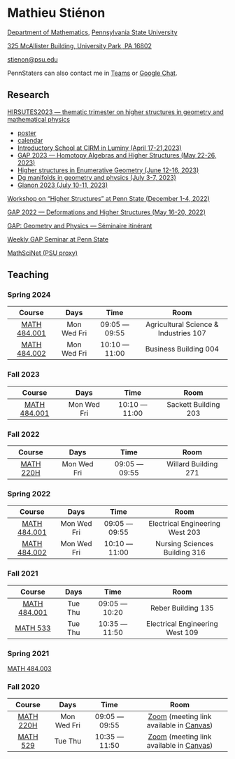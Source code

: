 # Mathieu Stiénon

[Department of Mathematics](https://science.psu.edu/math), [Pennsylvania State University](https://www.psu.edu/)

[325 McAllister Building, University Park, PA 16802](https://goo.gl/maps/vgow7L7nij8Nyfwb7)

[stienon@psu.edu](mailto:stienon@psu.edu) 

PennStaters can also contact me in [Teams](https://office365.psu.edu) or [Google Chat](https://google.psu.edu).

## Research

[HIRSUTES2023 — thematic trimester on higher structures in geometry and mathematical physics](https://indico.math.cnrs.fr/event/7893/)

+ [poster](T2_2023_Poster.pdf)
+ [calendar](https://indico.math.cnrs.fr/event/7893/timetable/)
+ [Introductory School at CIRM in Luminy (April 17-21,2023)](https://conferences.cirm-math.fr/2697.html)
+ [GAP 2023 — Homotopy Algebras and Higher Structures (May 22-26, 2023)](gap2023.html)
+ [Higher structures in Enumerative Geometry (June 12-16, 2023)](june2023.html)
+ [Dg manifolds in geometry and physics (July 3-7, 2023)](https://indico.math.cnrs.fr/event/7885/)
+ [Glanon 2023 (July 10-11, 2023)](glanon2023.html)

[Workshop on “Higher Structures” at Penn State (December 1-4, 2022)](2022_PSU_workshop.html)

[GAP 2022 — Deformations and Higher Structures (May 16-20, 2022)](gap2022abstracts.html)

[GAP: Geometry and Physics — Séminaire itinérant](gap.html)

[Weekly GAP Seminar at Penn State](https://math-cal.cloud.science.psu.edu/events/seminar/408)

[MathSciNet (PSU proxy)](https://mathscinet-ams-org.ezaccess.libraries.psu.edu/mathscinet)

## Teaching

### Spring 2024

| Course | Days | Time | Room |
| :----: | :--: | :--: | :--: |
| [MATH 484.001](484_24S_syllabus.html) | Mon Wed Fri | 09:05 — 09:55 | Agricultural Science & Industries 107 |
| [MATH 484.002](484_24S_syllabus.html) | Mon Wed Fri | 10:10 — 11:00 | Business Building 004 |

### Fall 2023

| Course | Days | Time | Room |
| :----: | :--: | :--: | :--: |
| [MATH 484.001](484_23F_syllabus.html) | Mon Wed Fri | 10:10 — 11:00 | Sackett Building 203 |


### Fall 2022

| Course | Days | Time | Room |
| :----: | :--: | :--: | :--: |
| [MATH 220H](220H_22F_syllabus.html) | Mon Wed Fri | 09:05 — 09:55 | Willard Building 271 |

### Spring 2022

| Course | Days | Time | Room |
| :----: | :--: | :--: | :--: |
| [MATH 484.001](484_22S_syllabus.html) | Mon Wed Fri | 09:05 — 09:55 | Electrical Engineering West 203 |
| [MATH 484.002](484_22S_syllabus.html) | Mon Wed Fri | 10:10 — 11:00 | Nursing Sciences Building 316 |

### Fall 2021

| Course | Days | Time | Room |
| :----: | :--: | :--: | :--: |
| [MATH 484.001](484_21F_syllabus.html) | Tue Thu | 09:05 — 10:20 | Reber Building 135 |
| [MATH 533](533_21F_syllabus.html) | Tue Thu | 10:35 — 11:50 | Electrical Engineering West 109 |

### Spring 2021

[MATH 484.003](484_21S_syllabus.html)

### Fall 2020

| Course | Days | Time | Room |
| :----: | :--: | :--: | :--: |
| [MATH 220H](220H_20F_syllabus.html) | Mon Wed Fri| 09:05 — 09:55 | [Zoom](https://zoom.psu.edu) (meeting link available in [Canvas](https://canvas.psu.edu)) |
| [MATH 529](529_20F_syllabus.html) | Tue Thu | 10:35 — 11:50 | [Zoom](https://zoom.psu.edu) (meeting link available in [Canvas](https://canvas.psu.edu)) |
